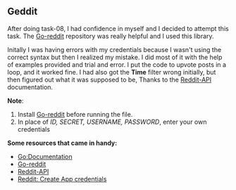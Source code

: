 ## Geddit
After doing task-08, I had confidence in myself and I decided to attempt this task. The [Go-reddit](https://github.com/vartanbeno/go-reddit) repository was really helpful and I used this library.

Initally I was having errors with my credentials because I wasn't using the correct syntax but then I realized my mistake. I did most of it with the help of examples provided and trial and error. I put the code to upvote posts in a loop, and it worked fine. I had also got the **Time** filter wrong initially, but then figured out what it was supposed to be, Thanks to the [Reddit-API](https://www.reddit.com/dev/api) documentation. 

**Note**: 
1. Install [Go-reddit](https://github.com/vartanbeno/go-reddit) before running the file.
2. In place of *ID, SECRET, USERNAME, PASSWORD*, enter your own credentials


**Some resources that came in handy:**
* [Go:Documentation](https://golang.org/doc/)
* [Go-reddit](https://github.com/vartanbeno/go-reddit)
* [Reddit-API](https://www.reddit.com/dev/api)
* [Reddit: Create App credentials](https://github.com/reddit-archive/reddit/wiki/OAuth2-Quick-Start-Example#first-steps)
